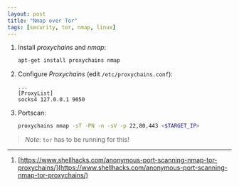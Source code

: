```yaml
---
layout: post
title: "Nmap over Tor"
tags: [security, tor, nmap, linux]
---
```


1. Install *proxychains* and *nmap*:
   ```bash
   apt-get install proxychains nmap
   ```
2. Configure *Proxychains* (edit `/etc/proxychains.conf`):
   ```
   ...
   [ProxyList]
   socks4 127.0.0.1 9050
   ```
3. Portscan:
   ```bash
   proxychains nmap -sT -PN -n -sV -p 22,80,443 <$TARGET_IP>
   ```

> *Note*: `tor` has to be running for this!


---
1. [https://www.shellhacks.com/anonymous-port-scanning-nmap-tor-proxychains/](https://www.shellhacks.com/anonymous-port-scanning-nmap-tor-proxychains/)
